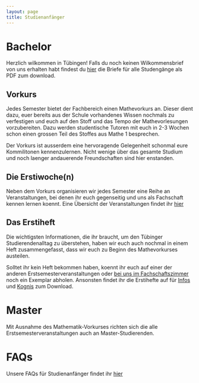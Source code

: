 ```yaml
---
layout: page
title: Studienanfänger
---
```


# Bachelor

Herzlich wilkommen in Tübingen! Falls du noch keinen Wilkommensbrief von uns erhalten habt findest du [hier](https://teri.fsi.uni-tuebingen.de/anfibrief/) die Briefe für alle Studengänge als PDF zum download.

## Vorkurs
Jedes Semester bietet der Fachbereich einen Mathevorkurs an. Dieser dient dazu,
euer bereits aus der Schule vorhandenes Wissen nochmals zu verfestigen und euch
auf den Stoff und das Tempo der Mathevorlesungen vorzubereiten. Dazu werden
studentische Tutoren mit euch in 2-3 Wochen schon einen grossen Teil des Stoffes
aus Mathe 1 besprechen.

Der Vorkurs ist ausserdem eine hervoragende Gelegenheit schonmal eure
Kommilitonen kennenzulernen. Nicht wenige über das gesamte Studium und noch
laenger andauerende Freundschaften sind hier enstanden.

## Die Erstiwoche(n)
Neben dem Vorkurs organisieren wir jedes Semester eine Reihe an Veranstaltungen,
bei denen ihr euch gegenseitig und uns als Fachschaft kennen lernen koennt. Eine
Übersicht der Veranstaltungen findet ihr [hier](https://cloud.fsi.uni-tuebingen.de/index.php/apps/calendar/p/e8wPTX4TBpCNpb7W/FSI)

## Das Erstiheft
Die wichtigsten Informationen, die ihr braucht, um den Tübinger
Studierendenalltag zu überstehen, haben wir euch auch nochmal in einem Heft
zusammengefasst, dass wir euch zu Beginn des Mathevorkurses austeilen.

Solltet ihr kein Heft bekommen haben, koennt ihr euch auf einer der anderen
Erstsemesterveranstaltungen oder
[bei uns im Fachschaftszimmer](/ueber-uns/#das-fachschaftszimmer) noch ein
Exemplar abholen. Ansonsten findet ihr die Erstihefte auf für [Infos](https://github.com/fsi-tue/anfiheft/blob/master/anfiheft-info.pdf) und [Kognis](https://github.com/fsi-tue/anfiheft/blob/master/anfiheft-kogni.pdf) zum Download.

# Master

Mit Ausnahme des Mathematik-Vorkurses richten sich die alle
Erstsemesterveranstaltungen auch an Master-Studierenden.

# FAQs

Unsere FAQs für Studienanfänger findet ihr [hier](infos/anfi-faq)